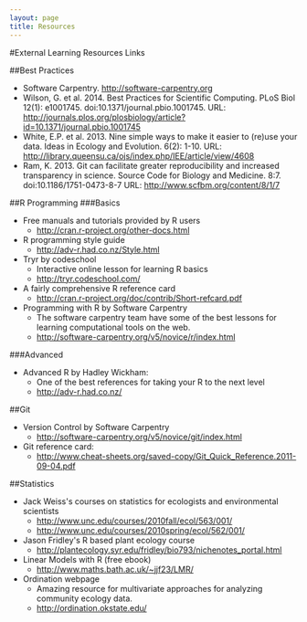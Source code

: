 ```yaml
---
layout: page
title: Resources
---
```


#External Learning Resources Links

##Best Practices
* Software Carpentry. <http://software-carpentry.org>
* Wilson, G. et al. 2014. Best Practices for Scientific Computing. PLoS Biol
12(1): e1001745. doi:10.1371/journal.pbio.1001745. URL: 
<http://journals.plos.org/plosbiology/article?id=10.1371/journal.pbio.1001745>
* White, E.P. et al. 2013. Nine simple ways to make it easier to (re)use your
data. Ideas in Ecology and Evolution. 6(2): 1-10. URL:
<http://library.queensu.ca/ojs/index.php/IEE/article/view/4608>
* Ram, K. 2013. Git can facilitate greater reproducibility and increased
transparency in science. Source Code for Biology and Medicine. 8:7.
doi:10.1186/1751-0473-8-7 URL: <http://www.scfbm.org/content/8/1/7>

##R Programming
###Basics
* Free manuals and tutorials provided by R users
    - <http://cran.r-project.org/other-docs.html>
* R programming style guide
    - <http://adv-r.had.co.nz/Style.html>
* Tryr by codeschool
    - Interactive online lesson for learning R basics
    - <http://tryr.codeschool.com/>
* A fairly comprehensive R reference card
    - <http://cran.r-project.org/doc/contrib/Short-refcard.pdf>
* Programming with R by Software Carpentry
    - The software carpentry team have some of the best lessons for learning
    computational tools on the web.
    - <http://software-carpentry.org/v5/novice/r/index.html>

###Advanced
* Advanced R by Hadley Wickham: 
    - One of the best references for taking your R to the next level
    - <http://adv-r.had.co.nz/>

##Git
* Version Control by Software Carpentry
    - <http://software-carpentry.org/v5/novice/git/index.html>
* Git reference card: 
    - <http://www.cheat-sheets.org/saved-copy/Git_Quick_Reference.2011-09-04.pdf>

##Statistics
* Jack Weiss's courses on statistics for ecologists and environmental scientists
    - <http://www.unc.edu/courses/2010fall/ecol/563/001/>
    - <http://www.unc.edu/courses/2010spring/ecol/562/001/>
* Jason Fridley's R based plant ecology course
    - <http://plantecology.syr.edu/fridley/bio793/nichenotes_portal.html>
* Linear Models with R (free ebook)
    - <http://www.maths.bath.ac.uk/~jjf23/LMR/>
* Ordination webpage
    - Amazing resource for multivariate approaches for analyzing community
    ecology data. 
    - <http://ordination.okstate.edu/>
